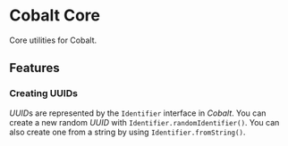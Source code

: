 # Cobalt Core

Core utilities for Cobalt.

## Features

### Creating UUIDs

*UUID*s are represented by the `Identifier` interface in *Cobalt*. You can create a new random
*UUID* with `Identifier.randomIdentifier()`. You can also create one from a string by using
`Identifier.fromString()`.